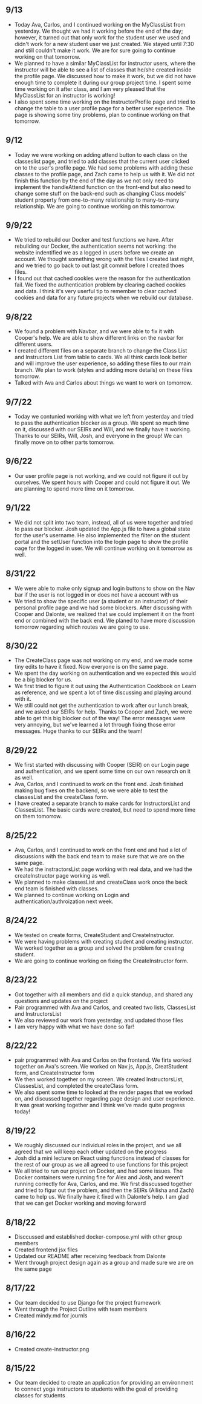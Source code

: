## 9/13
- Today Ava, Carlos, and I continued working on the MyClassList from yesterday. We thought we had it working before the end of the day; however, it turned out that only work for the student user we used and didn't work for a new student user we just created. We stayed until 7:30 and still couldn't make it work. We are for sure going to continue working on that tomorrow.
- We planned to have a similar MyClassList for instructor users, where the instructor will be able to see a list of classes that he/she created inside the profile page. We discussed how to make it work, but we did not have enough time to complete it during our group project time. I spent some time working on it after class, and I am very pleased that the MyClassList for an instructor is working!
- I also spent some time working on the InstructorProfile page and tried to change the table to a user profile page for a better user experience. The page is showing some tiny problems, plan to continue working on that tomorrow. 

## 9/12
- Today we were working on adding attend button to each class on the classeslist page, and tried to add classes that the current user clicked on to the user's profile page. We had some problems with adding these classes to the profile page, and Zach came to help us with it. We did not finish this function by the end of the day as we not only need to implement the handleAttend function on the front-end but also need to change some stuff on the back-end such as changing Class models' student property from one-to-many relationship to many-to-many relationship. We are going to continue working on this tomorrow.

## 9/9/22
- We tried to rebuild our Docker and test functions we have. After rebuilding our Docker, the authentication seems not working: the website indentified we as a logged in users before we create an account. We thought something wrong with the files I created last night, and we tried to go back to out last git commit before I created thoes files.
- I found out that cached cookies were the reason for the authentication fail. We fixed the authentication problem by clearing cached cookies and data. I think it's very userful tip to remember to clear cached cookies and data for any future projects when we rebuild our database.

## 9/8/22
- We found a problem with Navbar, and we were able to fix it with Cooper's help. We are able to show different links on the navbar for different users.
- I created different files on a separate branch to change the Class List and Instructors List from table to cards. We all think cards look better and will improve the user experience, so adding these files to our main branch. We plan to work (styles and adding more details) on these files tomorrow.
- Talked with Ava and Carlos about things we want to work on tomorrow. 

## 9/7/22
- Today we contunied working with what we left from yesterday and tried to pass the authentication blocker as a group. We spent so much time on it, discussed with our SEIRs and Will, and we finally have it working. Thanks to our SEIRs, Will, Josh, and everyone in the group! We can finally move on to other parts tomorrow. 

## 9/6/22
- Our user profile page is not working, and we could not figure it out by ourselves. We spent hours with Cooper and could not figure it out. We are planning to spend more time on it tomorrow. 

## 9/1/22
- We did not split into two team, instead, all of us were together and tried to pass our blocker. Josh updated the App.js file to have a global state for the user's username. He also implemented the filter on the student portal and the setUser function into the login page to show the profile oage for the logged in user. We will continue working on it tomorrow as well.

## 8/31/22
- We were able to make only signup and login buttons to show on the Nav bar if the user is not logged in or does not have a account with us
- We tried to show the specific user (a student or an instructor) of their personal profile page and we had some blockers. After discussing with Cooper and Dalonte, we realized that we could implement it on the front end or combined with the back end. We planed to have more discussion tomorrow regarding which routes we are going to use.

## 8/30/22
- The CreateClass page was not working on my end, and we made some tiny edits to have it fixed. Now everyone is on the same page.
- We spent the day working on authentication and we expected this would be a big blocker for us.
- We first tried to figure it out using the Authentication Cookbook on Learn as reference, and we spent a lot of time discussing and playing around with it.
- We still could not get the authentication to work after our lunch break, and we asked our SEIRs for help. Thanks to Cooper and Zach, we were able to get this big blocker out of the way! The error messages were very annoying, but we've learned a lot through fixing those error messages. Huge thanks to our SEIRs and the team!

## 8/29/22
- We first started with discussing with Cooper (SEIR) on our Login page and authentication, and we spent some time on our own research on it as well.
- Ava, Carlos, and I continued to work on the front end. Josh finished making bug fixes on the backend, so we were able to test the classesList and the createClass form.
- I have created a separate branch to make cards for InstructorsList and ClassesList. The basic cards were created, but need to spend more time on them tomorrow. 

## 8/25/22
- Ava, Carlos, and I continued to work on the front end and had a lot of discussions with the back end team to make sure that we are on the same page.
- We had the instractorsList page working with real data, and we had the createInstructor page working as well.
- We planned to make classesList and createClass work once the beck end team is finished with classes.
- We planned to continue working on Login and authentication/authroization next week.

## 8/24/22
- We tested on create forms, CreateStudent and CreateInstructor. 
- We were having problems with creating student and creating instructor. We worked together as a group and solved the problem for creating student.
- We are going to continue working on fixing the CreateInstructor form.

## 8/23/22
- Got together with all members and did a quick standup, and shared any questions and updates on the project
- Pair programmed with Ava and Carlos, and created two lists, ClassesList and InstructorsList
- We also reviewed our work from yesterday, and updated those files 
- I am very happy with what we have done so far!

## 8/22/22
- pair programmed with Ava and Carlos on the frontend. We firts worked together on Ava's screen. We worked on Nav.js, App.js, CreatStudent form, and CreateInstructor form
- We then worked together on my screen. We created InstructorsList, ClassesList, and completed the createClass form.
- We also spent some time to looked at the render pages that we worked on, and discussed together regarding page design and user experience. It was great working together and I think we've made quite progress today!

## 8/19/22
- We roughly discussed our individual roles in the project, and we all agreed that we will keep each other updated on the progress
- Josh did a mini lecture on React using functions instead of classes for the rest of our group as we all agreed to use functions for this project
- We all tried to run our project on Docker, and had some issues. The Docker containers were running fine for Alex and Josh, and weren't running correctly for Ava, Carlos, and me. We first disscussed together and tried to figur out the problem, and then the SEIRs (Allisha and Zach) came to help us. We finally have it fixed with Dalonte's help. I am glad that we can get Docker working and moving forward

## 8/18/22
- Disccussed and established docker-compose.yml with other group members
- Created frontend jsx files
- Updated our README after receiving feedback from Dalonte
- Went through project design again as a group and made sure we are on the same page

## 8/17/22
- Our team decided to use Django for the project framework
- Went through the Project Outline with team members
- Created mindy.md for journls

## 8/16/22
- Created create-instructor.png

## 8/15/22
- Our team decided to create an application for providing an environment to connect yoga instructors to students with the goal of providing classes for students

